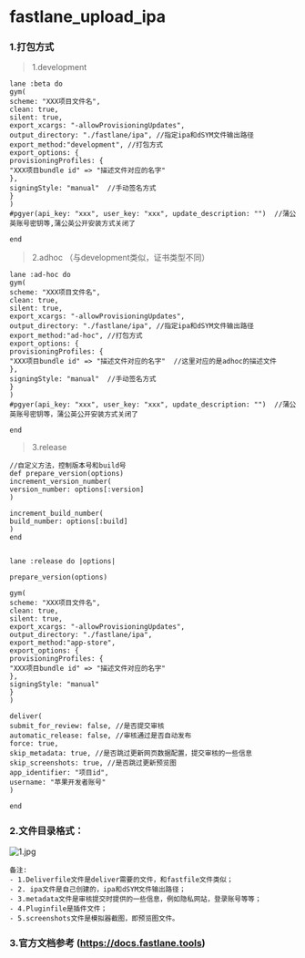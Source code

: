 # fastlane_upload_ipa


### 1.打包方式
>1.development

``` 
lane :beta do
gym(
scheme: "XXX项目文件名",
clean: true, 
silent: true, 
export_xcargs: "-allowProvisioningUpdates", 
output_directory: "./fastlane/ipa", //指定ipa和dSYM文件输出路径
export_method:"development", //打包方式
export_options: {
provisioningProfiles: { 
"XXX项目bundle id" => "描述文件对应的名字" 
},  
signingStyle: "manual"  //手动签名方式
}
)
#pgyer(api_key: "xxx", user_key: "xxx", update_description: "")  //蒲公英账号密钥等,蒲公英公开安装方式关闭了

end
```

>2.adhoc （与development类似，证书类型不同）

``` 
lane :ad-hoc do
gym(
scheme: "XXX项目文件名",
clean: true, 
silent: true, 
export_xcargs: "-allowProvisioningUpdates", 
output_directory: "./fastlane/ipa", //指定ipa和dSYM文件输出路径
export_method:"ad-hoc", //打包方式
export_options: {
provisioningProfiles: { 
"XXX项目bundle id" => "描述文件对应的名字"  //这里对应的是adhoc的描述文件
},
signingStyle: "manual"  //手动签名方式
}
)
#pgyer(api_key: "xxx", user_key: "xxx", update_description: "")  //蒲公英账号密钥等，蒲公英公开安装方式关闭了

end
```

>3.release 

``` 
//自定义方法，控制版本号和build号
def prepare_version(options)
increment_version_number(
version_number: options[:version]
)

increment_build_number(
build_number: options[:build]
)
end


lane :release do |options|

prepare_version(options)

gym(
scheme: "XXX项目文件名",
clean: true,
silent: true,
export_xcargs: "-allowProvisioningUpdates",
output_directory: "./fastlane/ipa",
export_method:"app-store",
export_options: {
provisioningProfiles: { 
"XXX项目bundle id" => "描述文件对应的名字"
},
signingStyle: "manual"
}
)

deliver(
submit_for_review: false, //是否提交审核
automatic_release: false, //审核通过是否自动发布
force: true,  
skip_metadata: true, //是否跳过更新网页数据配置，提交审核的一些信息
skip_screenshots: true, //是否跳过更新预览图
app_identifier: "项目id",
username: "苹果开发者账号"
)

end
```


### 2.文件目录格式：
![1.jpg](https://upload-images.jianshu.io/upload_images/1874585-70ca13547acb4904.jpg?imageMogr2/auto-orient/strip%7CimageView2/2/w/1240)

``` 
备注:
- 1.Deliverfile文件是deliver需要的文件，和fastfile文件类似；
- 2. ipa文件是自己创建的，ipa和dSYM文件输出路径；
- 3.metadata文件是审核提交时提供的一些信息，例如隐私网站，登录账号等等；
- 4.Pluginfile是插件文件；
- 5.screenshots文件是模拟器截图，即预览图文件。
``` 


### 3.官方文档参考  (https://docs.fastlane.tools)
